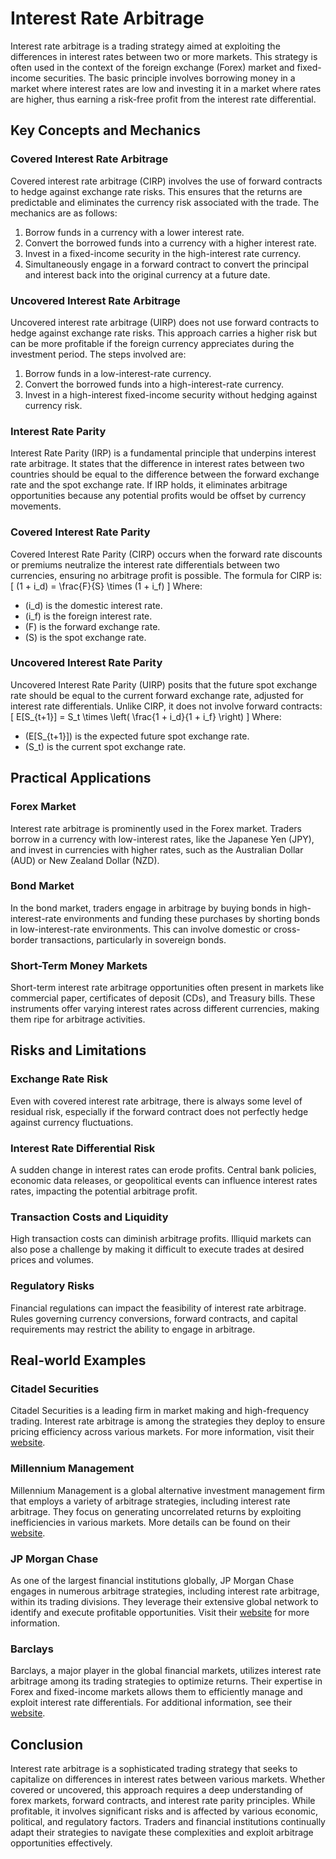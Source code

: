 # Interest Rate Arbitrage

Interest rate arbitrage is a trading strategy aimed at exploiting the differences in interest rates between two or more markets. This strategy is often used in the context of the foreign exchange (Forex) market and fixed-income securities. The basic principle involves borrowing money in a market where interest rates are low and investing it in a market where rates are higher, thus earning a risk-free profit from the interest rate differential.

## Key Concepts and Mechanics

### Covered Interest Rate Arbitrage
Covered interest rate arbitrage (CIRP) involves the use of forward contracts to hedge against exchange rate risks. This ensures that the returns are predictable and eliminates the currency risk associated with the trade. The mechanics are as follows:
1. Borrow funds in a currency with a lower interest rate.
2. Convert the borrowed funds into a currency with a higher interest rate.
3. Invest in a fixed-income security in the high-interest rate currency.
4. Simultaneously engage in a forward contract to convert the principal and interest back into the original currency at a future date.

### Uncovered Interest Rate Arbitrage
Uncovered interest rate arbitrage (UIRP) does not use forward contracts to hedge against exchange rate risks. This approach carries a higher risk but can be more profitable if the foreign currency appreciates during the investment period. The steps involved are:
1. Borrow funds in a low-interest-rate currency.
2. Convert the borrowed funds into a high-interest-rate currency.
3. Invest in a high-interest fixed-income security without hedging against currency risk.

### Interest Rate Parity
Interest Rate Parity (IRP) is a fundamental principle that underpins interest rate arbitrage. It states that the difference in interest rates between two countries should be equal to the difference between the forward exchange rate and the spot exchange rate. If IRP holds, it eliminates arbitrage opportunities because any potential profits would be offset by currency movements.

### Covered Interest Rate Parity
Covered Interest Rate Parity (CIRP) occurs when the forward rate discounts or premiums neutralize the interest rate differentials between two currencies, ensuring no arbitrage profit is possible. The formula for CIRP is:
\[ (1 + i_d) = \frac{F}{S} \times (1 + i_f) \]
Where:
- \(i_d\) is the domestic interest rate.
- \(i_f\) is the foreign interest rate.
- \(F\) is the forward exchange rate.
- \(S\) is the spot exchange rate.

### Uncovered Interest Rate Parity
Uncovered Interest Rate Parity (UIRP) posits that the future spot exchange rate should be equal to the current forward exchange rate, adjusted for interest rate differentials. Unlike CIRP, it does not involve forward contracts:
\[ E[S_{t+1}] = S_t \times \left( \frac{1 + i_d}{1 + i_f} \right) \]
Where:
- \(E[S_{t+1}]\) is the expected future spot exchange rate.
- \(S_t\) is the current spot exchange rate.

## Practical Applications

### Forex Market
Interest rate arbitrage is prominently used in the Forex market. Traders borrow in a currency with low-interest rates, like the Japanese Yen (JPY), and invest in currencies with higher rates, such as the Australian Dollar (AUD) or New Zealand Dollar (NZD).

### Bond Market
In the bond market, traders engage in arbitrage by buying bonds in high-interest-rate environments and funding these purchases by shorting bonds in low-interest-rate environments. This can involve domestic or cross-border transactions, particularly in sovereign bonds.

### Short-Term Money Markets
Short-term interest rate arbitrage opportunities often present in markets like commercial paper, certificates of deposit (CDs), and Treasury bills. These instruments offer varying interest rates across different currencies, making them ripe for arbitrage activities.

## Risks and Limitations

### Exchange Rate Risk
Even with covered interest rate arbitrage, there is always some level of residual risk, especially if the forward contract does not perfectly hedge against currency fluctuations.

### Interest Rate Differential Risk
A sudden change in interest rates can erode profits. Central bank policies, economic data releases, or geopolitical events can influence interest rates rates, impacting the potential arbitrage profit.

### Transaction Costs and Liquidity
High transaction costs can diminish arbitrage profits. Illiquid markets can also pose a challenge by making it difficult to execute trades at desired prices and volumes.

### Regulatory Risks
Financial regulations can impact the feasibility of interest rate arbitrage. Rules governing currency conversions, forward contracts, and capital requirements may restrict the ability to engage in arbitrage.

## Real-world Examples

### Citadel Securities
Citadel Securities is a leading firm in market making and high-frequency trading. Interest rate arbitrage is among the strategies they deploy to ensure pricing efficiency across various markets. For more information, visit their [website](https://www.citadelsecurities.com).

### Millennium Management
Millennium Management is a global alternative investment management firm that employs a variety of arbitrage strategies, including interest rate arbitrage. They focus on generating uncorrelated returns by exploiting inefficiencies in various markets. More details can be found on their [website](https://www.mlp.com).

### JP Morgan Chase
As one of the largest financial institutions globally, JP Morgan Chase engages in numerous arbitrage strategies, including interest rate arbitrage, within its trading divisions. They leverage their extensive global network to identify and execute profitable opportunities. Visit their [website](https://www.jpmorganchase.com) for more information.

### Barclays
Barclays, a major player in the global financial markets, utilizes interest rate arbitrage among its trading strategies to optimize returns. Their expertise in Forex and fixed-income markets allows them to efficiently manage and exploit interest rate differentials. For additional information, see their [website](https://www.barclays.com).

## Conclusion
Interest rate arbitrage is a sophisticated trading strategy that seeks to capitalize on differences in interest rates between various markets. Whether covered or uncovered, this approach requires a deep understanding of forex markets, forward contracts, and interest rate parity principles. While profitable, it involves significant risks and is affected by various economic, political, and regulatory factors. Traders and financial institutions continually adapt their strategies to navigate these complexities and exploit arbitrage opportunities effectively.
